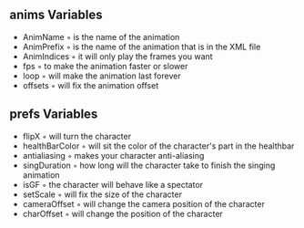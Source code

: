 ## anims Variables
- AnimName ◦ is the name of the animation
- AnimPrefix ◦ is the name of the animation that is in the XML file
- AnimIndices ◦ it will only play the frames you want
- fps ◦ to make the animation faster or slower
- loop ◦ will make the animation last forever
- offsets ◦ will fix the animation offset

## prefs Variables
- flipX ◦ will turn the character
- healthBarColor ◦ will sit the color of the character's part in the healthbar
- antialiasing ◦ makes your character anti-aliasing
- singDuration ◦ how long will the character take to finish the singing animation
- isGF ◦ the character will behave like a spectator
- setScale ◦ will fix the size of the character
- cameraOffset ◦ will change the camera position of the character
- charOffset ◦ will change the position of the character